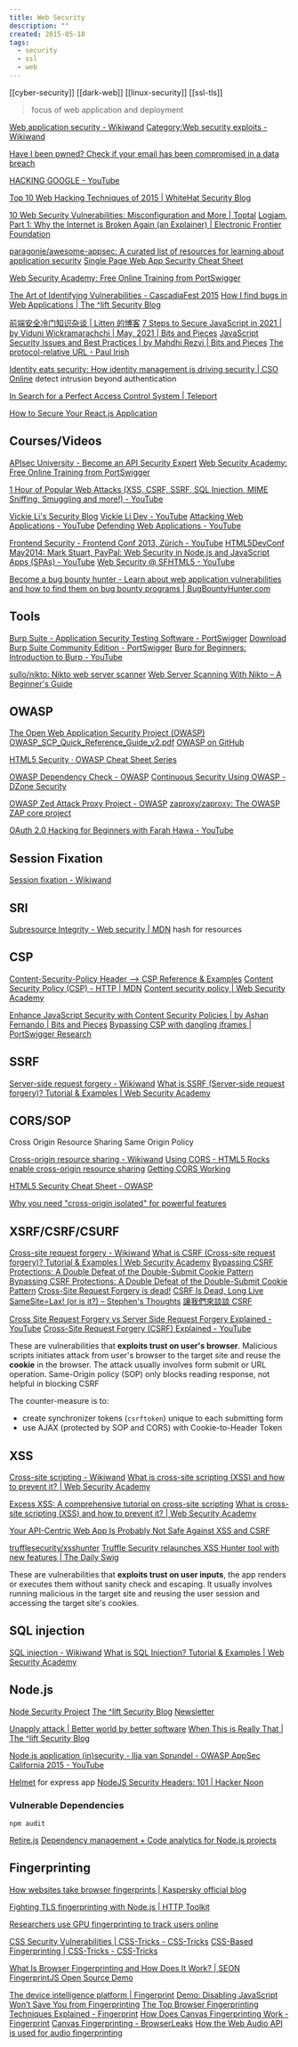 ```yaml
---
title: Web Security
description: ""
created: 2015-05-18
tags:
  - security
  - ssl
  - web
---
```


[[cyber-security]]
[[dark-web]]
[[linux-security]]
[[ssl-tls]]

> focus of web application and deployment

[Web application security - Wikiwand](http://www.wikiwand.com/en/Web_application_security)
[Category:Web security exploits - Wikiwand](http://www.wikiwand.com/en/Category:Web_security_exploits)

[Have I been pwned? Check if your email has been compromised in a data breach](https://haveibeenpwned.com/)

[HACKING GOOGLE - YouTube](https://www.youtube.com/playlist?list=PL590L5WQmH8dsxxz7ooJAgmijwOz0lh2H)

[Top 10 Web Hacking Techniques of 2015 | WhiteHat Security Blog](https://blog.whitehatsec.com/top-10-web-hacking-techniques-of-2015/)

[10 Web Security Vulnerabilities: Misconfiguration and More | Toptal](http://www.toptal.com/security/10-most-common-web-security-vulnerabilities)
[Logjam, Part 1: Why the Internet is Broken Again (an Explainer) | Electronic Frontier Foundation](https://www.eff.org/deeplinks/2015/05/logjam-internet-breaks-again)

[paragonie/awesome-appsec: A curated list of resources for learning about application security](https://github.com/paragonie/awesome-appsec)
[Single Page Web App Security Cheat Sheet](https://github.com/eoftedal/writings/blob/master/published/javascript-security-cheat-sheet.md)

[Web Security Academy: Free Online Training from PortSwigger](https://portswigger.net/web-security)

[The Art of Identifying Vulnerabilities - CascadiaFest 2015](http://www.slideshare.net/evilpacket/the-art-of-identifying-vulnerabilities-cascadiafest-2015)
[How I find bugs in Web Applications | The ^lift Security Blog](https://blog.liftsecurity.io/2015/03/07/how-I-find-bugs-in-web-applications)

[前端安全冷门知识杂谈 | Litten 的博客](http://litten.github.io/2014/05/27/safety-point-of-view-from-front-end/)
[7 Steps to Secure JavaScript in 2021 | by Viduni Wickramarachchi | May, 2021 | Bits and Pieces](https://blog.bitsrc.io/8-steps-to-secure-javascript-in-2021-6d54d5415264)
[JavaScript Security Issues and Best Practices | by Mahdhi Rezvi | Bits and Pieces](https://blog.bitsrc.io/javascript-security-issues-and-best-practices-37e78df4dce4)
[The protocol-relative URL - Paul Irish](http://www.paulirish.com/2010/the-protocol-relative-url/)

[Identity eats security: How identity management is driving security | CSO Online](https://www.csoonline.com/article/3289146/authentication/identity-eats-security-how-identity-management-is-driving-security.html) detect intrusion beyond authentication

[In Search for a Perfect Access Control System | Teleport](https://goteleport.com/blog/access-controls/)

[How to Secure Your React.js Application](https://www.freecodecamp.org/news/best-practices-for-security-of-your-react-js-application/)

## Courses/Videos

[APIsec University - Become an API Security Expert](https://university.apisec.ai/)
[Web Security Academy: Free Online Training from PortSwigger](https://portswigger.net/web-security)

[1 Hour of Popular Web Attacks (XSS, CSRF, SSRF, SQL Injection, MIME Sniffing, Smuggling and more!) - YouTube](https://www.youtube.com/watch?v=pdC3H8SX-F4)

[Vickie Li's Security Blog](https://vickieli.dev/)
[Vickie Li Dev - YouTube](https://www.youtube.com/channel/UCjQHiY2JeOkBamHSg_6UeFw)
[Attacking Web Applications - YouTube](https://www.youtube.com/playlist?list=PLk6GyAyNDZmBQd1AWy91paDEtmkMMjT46)
[Defending Web Applications - YouTube](https://www.youtube.com/playlist?list=PLk6GyAyNDZmBapoYXxoSG1fwzg9VaY2KS)

[Frontend Security - Frontend Conf 2013, Zürich - YouTube](https://www.youtube.com/watch?v=fYjO5pIY1mY)
[HTML5DevConf May2014: Mark Stuart, PayPal: Web Security in Node.js and JavaScript Apps (SPAs) - YouTube](https://www.youtube.com/watch?v=vE5kCqwoSUg&feature=youtu.be)
[Web Security @ SFHTML5 - YouTube](https://www.youtube.com/playlist?list=PLOU2XLYxmsIIkEU3Z_xdVo9EADurbdxKa)

[Become a bug bounty hunter - Learn about web application vulnerabilities and how to find them on bug bounty programs | BugBountyHunter.com](https://www.bugbountyhunter.com/)

## Tools

[Burp Suite - Application Security Testing Software - PortSwigger](https://portswigger.net/burp)
[Download Burp Suite Community Edition - PortSwigger](https://portswigger.net/burp/communitydownload)
[Burp for Beginners: Introduction to Burp - YouTube](https://www.youtube.com/watch?v=UgbYozI436M)

[sullo/nikto: Nikto web server scanner](https://github.com/sullo/nikto)
[Web Server Scanning With Nikto – A Beginner's Guide](https://www.freecodecamp.org/news/an-introduction-to-web-server-scanning-with-nikto/)

## OWASP

[The Open Web Application Security Project (OWASP)](https://www.owasp.org/index.php/Main_Page) [OWASP_SCP_Quick_Reference_Guide_v2.pdf](https://www.owasp.org/images/0/08/OWASP_SCP_Quick_Reference_Guide_v2.pdf)
[OWASP on GitHub](https://github.com/OWASP)

[HTML5 Security · OWASP Cheat Sheet Series](https://cheatsheetseries.owasp.org/cheatsheets/HTML5_Security_Cheat_Sheet.html)

[OWASP Dependency Check - OWASP](https://www.owasp.org/index.php/OWASP_Dependency_Check)
[Continuous Security Using OWASP - DZone Security](https://dzone.com/articles/continuous-security-using-owasp)

[OWASP Zed Attack Proxy Project - OWASP](https://www.owasp.org/index.php/ZAP)
[zaproxy/zaproxy: The OWASP ZAP core project](https://github.com/zaproxy/zaproxy)

[OAuth 2.0 Hacking for Beginners with Farah Hawa - YouTube](https://www.youtube.com/watch?v=ZOwwA07x6Iw)

## Session Fixation

[Session fixation - Wikiwand](http://www.wikiwand.com/en/Session_fixation)

## SRI

[Subresource Integrity - Web security | MDN](https://developer.mozilla.org/en-US/docs/Web/Security/Subresource_Integrity)
hash for resources

## CSP

[Content-Security-Policy Header ⟶ CSP Reference & Examples](https://content-security-policy.com/)
[Content Security Policy (CSP) - HTTP | MDN](https://developer.mozilla.org/en-US/docs/Web/HTTP/CSP)
[Content security policy | Web Security Academy](https://portswigger.net/web-security/cross-site-scripting/content-security-policy)

[Enhance JavaScript Security with Content Security Policies | by Ashan Fernando | Bits and Pieces](https://blog.bitsrc.io/enhance-javascript-security-with-content-security-policies-5847e5def227)
[Bypassing CSP with dangling iframes | PortSwigger Research](https://portswigger.net/research/bypassing-csp-with-dangling-iframes)

## SSRF

[Server-side request forgery - Wikiwand](https://www.wikiwand.com/en/Server-side_request_forgery)
[What is SSRF (Server-side request forgery)? Tutorial & Examples | Web Security Academy](https://portswigger.net/web-security)

## CORS/SOP

Cross Origin Resource Sharing
Same Origin Policy

[Cross-origin resource sharing - Wikiwand](https://www.wikiwand.com/en/Cross-origin_resource_sharing)
[Using CORS - HTML5 Rocks](http://www.html5rocks.com/en/tutorials/cors/)
[enable cross-origin resource sharing](http://enable-cors.org/index.html)
[Getting CORS Working](https://remysharp.com/2011/04/21/getting-cors-working)

[HTML5 Security Cheat Sheet - OWASP](https://www.owasp.org/index.php/HTML5_Security_Cheat_Sheet#Cross_Origin_Resource_Sharing)

[Why you need "cross-origin isolated" for powerful features](https://web.dev/why-coop-coep/)

## XSRF/CSRF/CSURF

[Cross-site request forgery - Wikiwand](https://www.wikiwand.com/en/Cross-site_request_forgery)
[What is CSRF (Cross-site request forgery)? Tutorial & Examples | Web Security Academy](https://portswigger.net/web-security/csrf)
[Bypassing CSRF Protections: A Double Defeat of the Double-Submit Cookie Pattern](https://www.owasp.org/images/3/32/David_Johansson-Double_Defeat_of_Double-Submit_Cookie.pdf)
[Bypassing CSRF Protections: A Double Defeat of the Double-Submit Cookie Pattern](https://www.owasp.org/images/3/32/David_Johansson-Double_Defeat_of_Double-Submit_Cookie.pdf)
[Cross-Site Request Forgery is dead!](https://scotthelme.co.uk/csrf-is-dead/)
[CSRF Is Dead, Long Live SameSite=Lax! (or is it?) – Stephen's Thoughts](https://stephenreescarter.net/csrf-is-dead-long-live-samesite-lax/)
[讓我們來談談 CSRF](https://blog.techbridge.cc/2017/02/25/csrf-introduction/)

[Cross Site Request Forgery vs Server Side Request Forgery Explained - YouTube](https://www.youtube.com/watch?v=a7OMdTuYaGc)
[Cross-Site Request Forgery (CSRF) Explained - YouTube](https://www.youtube.com/watch?v=eWEgUcHPle0)

These are vulnerabilities that **exploits trust on user's browser**. Malicious scripts initiates attack from user's browser to the target site and reuse the **cookie** in the browser. The attack usually involves form submit or URL operation.
Same-Origin policy (SOP) only blocks reading response, not helpful in blocking CSRF

The counter-measure is to:

- create synchronizer tokens (`csrftoken`) unique to each submitting form
- use AJAX (protected by SOP and CORS) with Cookie-to-Header Token

## XSS

[Cross-site scripting - Wikiwand](http://www.wikiwand.com/en/Cross-site_scripting)
[What is cross-site scripting (XSS) and how to prevent it? | Web Security Academy](https://portswigger.net/web-security/cross-site-scripting)

[Excess XSS: A comprehensive tutorial on cross-site scripting](http://excess-xss.com/)
[What is cross-site scripting (XSS) and how to prevent it? | Web Security Academy](https://portswigger.net/web-security/cross-site-scripting)

[Your API-Centric Web App Is Probably Not Safe Against XSS and CSRF](http://www.redotheweb.com/2015/11/09/api-security.html)

[trufflesecurity/xsshunter](https://github.com/trufflesecurity/xsshunter)
[Truffle Security relaunches XSS Hunter tool with new features | The Daily Swig](https://portswigger.net/daily-swig/truffle-security-relaunches-xss-hunter-tool-with-new-features)

These are vulnerabilities that **exploits trust on user inputs**, the app renders or executes them without sanity check and escaping.
It usually involves running malicious in the target site and reusing the user session and accessing the target site's cookies.

## SQL injection

[SQL injection - Wikiwand](http://www.wikiwand.com/en/SQL_injection)
[What is SQL Injection? Tutorial & Examples | Web Security Academy](https://portswigger.net/web-security/sql-injection)

## Node.js

[Node Security Project](https://nodesecurity.io/)
[The ^lift Security Blog](https://blog.liftsecurity.io/) [Newsletter](https://liftsecurity.io/newsletter/)

[Unapply attack | Better world by better software](https://glebbahmutov.com/blog/unapply-attack/)
[When This is Really That | The ^lift Security Blog](https://blog.liftsecurity.io/2015/04/27/when-this-is-really-that)

[Node.js application (in)security - Ilja van Sprundel - OWASP AppSec California 2015 - YouTube](https://www.youtube.com/watch?v=4J6-IFqyBjY)

[Helmet](https://helmetjs.github.io/) for express app
[NodeJS Security Headers: 101 | Hacker Noon](https://hackernoon.com/nodejs-security-headers-101-mf9k24zn)

### Vulnerable Dependencies

`npm audit`

[Retire.js](http://retirejs.github.io/retire.js/)
[Dependency management + Code analytics for Node.js projects](https://www.bithound.io/)

## Fingerprinting

[How websites take browser fingerprints | Kaspersky official blog](https://www.kaspersky.com/blog/rc3-fpmon-browser-fingerprinting/38369/)

[Fighting TLS fingerprinting with Node.js | HTTP Toolkit](https://httptoolkit.tech/blog/tls-fingerprinting-node-js/)

[Researchers use GPU fingerprinting to track users online](https://www.bleepingcomputer.com/news/security/researchers-use-gpu-fingerprinting-to-track-users-online/)

[CSS Security Vulnerabilities | CSS-Tricks - CSS-Tricks](https://css-tricks.com/css-security-vulnerabilities/)
[CSS-Based Fingerprinting | CSS-Tricks - CSS-Tricks](https://css-tricks.com/css-based-fingerprinting/)

[What Is Browser Fingerprinting and How Does It Work? | SEON](https://seon.io/resources/browser-fingerprinting/)
[FingerprintJS Open Source Demo](https://fingerprintjs.github.io/fingerprintjs/)

[The device intelligence platform | Fingerprint](https://fingerprint.com/)
[Demo: Disabling JavaScript Won’t Save You from Fingerprinting](https://fingerprint.com/blog/disabling-javascript-wont-stop-fingerprinting/)
[The Top Browser Fingerprinting Techniques Explained - Fingerprint](https://fingerprint.com/blog/browser-fingerprinting-techniques/)
[How Does Canvas Fingerprinting Work - Fingerprint](https://fingerprint.com/blog/canvas-fingerprinting/)
[Canvas Fingerprinting - BrowserLeaks](https://browserleaks.com/canvas)
[How the Web Audio API is used for audio fingerprinting](https://fingerprint.com/blog/audio-fingerprinting/)
